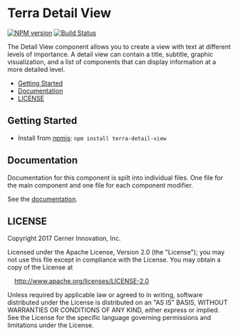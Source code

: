 # Terra Detail View


[![NPM version](http://img.shields.io/npm/v/terra-detail-view.svg)](https://www.npmjs.org/package/terra-detail-view)
[![Build Status](https://travis-ci.org/cerner/terra-ui.svg?branch=master)](https://travis-ci.org/cerner/terra-ui)

The Detail View component allows you to create a view with text at different levels of importance. A detail view can contain a title, subtitle, graphic visualization, and a list of components that can display information at a more detailed level.

- [Getting Started](#getting-started)
- [Documentation](#documentation)
- [LICENSE](#license)

## Getting Started

- Install from [npmjs](https://www.npmjs.com): `npm install terra-detail-view`

## Documentation

Documentation for this component is spilt into individual files.
One file for the main component and one file for each component modifier.

See the [documentation](docs/).

## LICENSE

Copyright 2017 Cerner Innovation, Inc.

Licensed under the Apache License, Version 2.0 (the "License"); you may not use this file except in compliance with the License. You may obtain a copy of the License at

&nbsp;&nbsp;&nbsp;&nbsp;http://www.apache.org/licenses/LICENSE-2.0

Unless required by applicable law or agreed to in writing, software distributed under the License is distributed on an "AS IS" BASIS, WITHOUT WARRANTIES OR CONDITIONS OF ANY KIND, either express or implied. See the License for the specific language governing permissions and limitations under the License.
